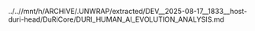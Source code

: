 ../..//mnt/h/ARCHIVE/.UNWRAP/extracted/DEV__2025-08-17__1833__host-duri-head/DuRiCore/DURI_HUMAN_AI_EVOLUTION_ANALYSIS.md